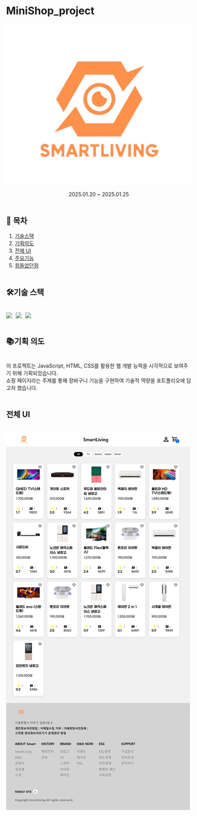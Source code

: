 # MiniShop_project

<p align="center"><img src="/detailimg/logo5.png"></p>
<div align=center>2025.01.20 ~ 2025.01.25 </div>
<br>

## 🔗 목차

1. [기술스택](#기술-스택)
2. [기획의도](#기획-의도)
3. [전체 UI](#use"-"instead-of-spacing-words)
4. [주요기능](#example)
5. [힘들었던점](#example)  
   <br>

## 🛠기술 스택

<br>

<div style="display: flex; gap: 10px; align-items: center;">
  <img src="https://img.shields.io/badge/html5-E34F26?&style=for-the-badge&logo=html5&logoColor=white" />
  <img src="https://img.shields.io/badge/css3-1572B6?&style=for-the-badge&logo=html5&logoColor=white" />
  <img src="https://img.shields.io/badge/javascript-F7DF1E?&style=for-the-badge&logo=html5&logoColor=white" />
</div>
<br>

## 📚기획 의도

<br>
<div>이 프로젝트는 JavaScript, HTML, CSS를 활용한 웹 개발 능력을 시각적으로 보여주기 위해 기획되었습니다.</div>
<div> 쇼핑 페이지라는 주제를 통해 장바구니 기능을 구현하여 기술적 역량을 포트폴리오에 담고자 했습니다.</div>
<br>

## 전체 UI

<br>

<div style="display: flex; gap: 10px; align-items: center;">
<img src="/readme_img/main.png">
